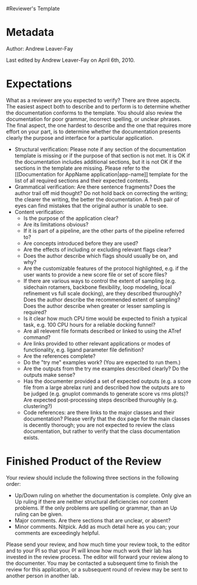 #Reviewer's Template

Metadata
========

Author: Andrew Leaver-Fay

Last edited by Andrew Leaver-Fay on April 6th, 2010.

Expectations
============

What as a reviewer are you expected to verify? There are three aspects. The easiest aspect both to describe and to perform is to determine whether the documentation conforms to the template. You should also review the documentation for poor grammar, incorrect spelling, or unclear phrases. The final aspect, the one hardest to describe and the one that requires more effort on your part, is to determine whether the documentation presents clearly the purpose and interface for a particular application.

-   Structural verification: Please note if any section of the documentation template is missing or if the purpose of that section is not met. It is OK if the documentation includes additional sections, but it is not OK if the sections in the template are missing. Please refer to the [[Documentation for AppName application|app-name]] template for the list of all required sections and their expected contents.
-   Grammatical verification: Are there sentence fragments? Does the author trail off mid thought? Do not hold back on correcting the writing; the clearer the writing, the better the documentation. A fresh pair of eyes can find mistakes that the original author is unable to see.
-   Content verification:
    -   Is the purpose of the application clear?
    -   Are its limitations obvious?
    -   If it is part of a pipeline, are the other parts of the pipeline referred to?
    -   Are concepts introduced before they are used?
    -   Are the effects of including or excluding relevant flags clear?
    -   Does the author describe which flags should usually be on, and why?
    -   Are the customizable features of the protocol highlighted, e.g. if the user wants to provide a new score file or set of score files?
    -   If there are various ways to control the extent of sampling (e.g. sidechain rotamers, backbone flexibility, loop modeling, local refinement vs full scale docking), are they described thuroughly? Does the author describe the recommended extent of sampling? Does the author describe when greater or lesser sampling is required?
    -   Is it clear how much CPU time would be expected to finish a typical task, e.g. 100 CPU hours for a reliable docking funnel?
    -   Are all relevent file formats described or linked to using the ATref command?
    -   Are links provided to other relevant applications or modes of functionality, e.g. ligand parameter file definition?
    -   Are the references complete?
    -   Do the "try me" examples work? (You are expected to run them.)
    -   Are the outputs from the try me examples described clearly? Do the outputs make sense?
    -   Has the documenter provided a set of expected outputs (e.g. a score file from a large abrelax run) and described how the outputs are to be judged (e.g. gnuplot commands to generate score vs rms plots)? Are expected post-processing steps described thuroughly (e.g. clustering?)
    -   Code references: are there links to the major classes and their documentation? Please verify that the dox page for the main classes is decently thorough; you are not expected to review the class documentation, but rather to verify that the class documentation exists.

Finished Product of the Review
==============================

Your review should include the following three sections in the following order:

-   Up/Down ruling on whether the documentation is complete. Only give an Up ruling if there are neither structural deficiencies nor content problems. If the only problems are spelling or grammar, than an Up ruling can be given.
-   Major comments. Are there sections that are unclear, or absent?
-   Minor comments. Nitpick. Add as much detail here as you can; your comments are exceedingly helpful.

Please send your review, and how much time your review took, to the editor and to your PI so that your PI will know how much work their lab has invested in the review process. The editor will forward your review along to the documenter. You may be contacted a subsequent time to finish the review for this application, or a subsequent round of review may be sent to another person in another lab.
